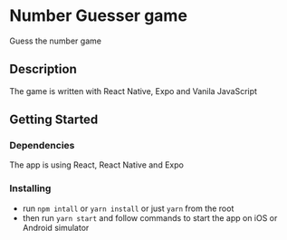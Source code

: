 # Number Guesser game

Guess the number game

## Description

The game is written with React Native, Expo and Vanila JavaScript

## Getting Started

### Dependencies

The app is using React, React Native and Expo

### Installing

* run `npm intall` or `yarn install` or just `yarn` from the root
* then run `yarn start` and follow commands to start the app on iOS or Android simulator
